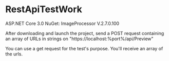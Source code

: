 # RestApiTestWork

ASP.NET Core 3.0
NuGet: ImageProcessor V.2.7.0.100

After downloading and launch the project, send a POST request containing an array of URLs in strings on "https://localhost:%port%/api/Preview"

You can use a get request for the test's purpose. You'll receive an array of the urls.
